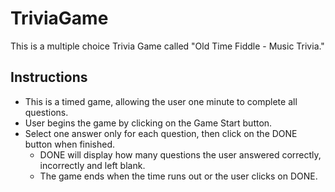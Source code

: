 # TriviaGame

This is a multiple choice Trivia Game called "Old Time Fiddle - Music Trivia."

## Instructions

* This is a timed game, allowing the user one minute to complete all questions.
* User begins the game by clicking on the Game Start button.
* Select one answer only for each question, then click on the DONE button when finished.
	* DONE will display how many questions the user answered correctly, incorrectly and left blank.
	* The game ends when the time runs out or the user clicks on DONE.

## 